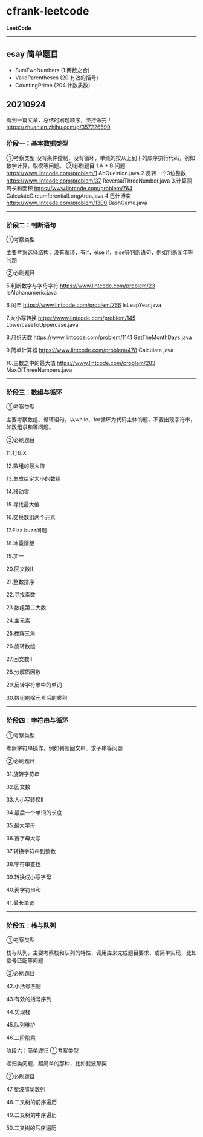 # cfrank-leetcode #
**LeetCode**
- - -
## esay 简单题目 ##
- SumTwoNumbers (1.两数之合)
- ValidParentheses (20.有效的括号)
- CountingPrime (204.计数质数)


## 20210924 ##
看到一篇文章，总结的刷题顺序，坚持做完！
https://zhuanlan.zhihu.com/p/357226599

### 阶段一：基本数据类型
①考察类型
没有条件控制，没有循环，单纯的按从上到下的顺序执行代码，例如数学计算，取模等问题。
②必刷题目
1.A + B 问题
https://www.lintcode.com/problem/1
AbQuestion.java
2.反转一个3位整数
https://www.lintcode.com/problem/37
ReversalThreeNumber.java
3.计算圆周长和面积
https://www.lintcode.com/problem/764
CalculateCircumferentialLongArea.java
4.巴什博奕
https://www.lintcode.com/problem/1300
BashGame.java
- - -
### 阶段二：判断语句
①考察类型

主要考察选择结构，没有循环，有if，else if，else等判断语句，例如判断闰年等问题

②必刷题目

5.判断数字与字母字符
https://www.lintcode.com/problem/23
IsAlphanumeric.java

6.闰年
https://www.lintcode.com/problem/766
IsLeapYear.java

7.大小写转换
https://www.lintcode.com/problem/145
LowercaseToUppercase.java

8.月份天数
https://www.lintcode.com/problem/1141
GetTheMonthDays.java

9.简单计算器
https://www.lintcode.com/problem/478
Calculate.java

10.三数之中的最大值
https://www.lintcode.com/problem/283
MaxOfThreeNumbers.java

- - - 
### 阶段三：数组与循环
①考察类型

主要考察数组、循环语句，以while、for循环为代码主体的题，不要出现字符串，如数组求和等问题。

②必刷题目

11.打印X

12.数组的最大值

13.生成给定大小的数组

14.移动零

15.寻找最大值

16.交换数组两个元素

17.Fizz buzz问题

18.冰雹猜想

19.加一

20.回文数II

21.整数排序

22.寻找素数

23.数组第二大数

24.主元素

25.杨辉三角

26.旋转数组

27.回文数II

28.分解质因数

29.反转字符串中的单词

30.数组剔除元素后的乘积
- - -
### 阶段四：字符串与循环
①考察类型

考察字符串操作，例如判断回文串、求子串等问题

②必刷题目

31.旋转字符串

32.回文数

33.大小写转换II

34.最后一个单词的长度

35.最大字母

36.首字母大写

37.转换字符串到整数

38.字符串查找

39.转换成小写字母

40.两字符串和

41.最长单词
- - - 
### 阶段五：栈与队列
①考察类型

栈与队列，主要考察栈和队列的特性，调用库来完成题目要求，或简单实现，比如括号匹配等问题

②必刷题目

42.小括号匹配

43.有效的括号序列

44.实现栈

45.队列维护

46.二阶阶乘

阶段六：简单递归
①考察类型

递归类问题，超简单的那种，比如斐波那契

②必刷题目

47.斐波那契数列

48.二叉树的前序遍历

49.二叉树的中序遍历

50.二叉树的后序遍历

